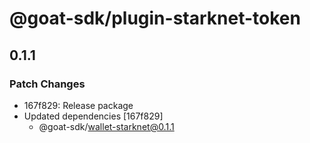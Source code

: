 # @goat-sdk/plugin-starknet-token

## 0.1.1

### Patch Changes

- 167f829: Release package
- Updated dependencies [167f829]
  - @goat-sdk/wallet-starknet@0.1.1
